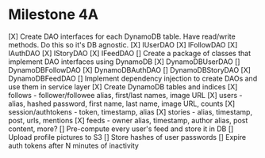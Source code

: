 # Milestone 4A
[X] Create DAO interfaces for each DynamoDB table. Have read/write methods. Do this so it's DB agnostic.
    [X] IUserDAO
    [X] IFollowDAO
    [X] IAuthDAO
    [X] IStoryDAO
    [X] IFeedDAO
[] Create a package of classes that implement DAO interfaces using DynamoDB
    [X] DynamoDBUserDAO
    [] DynamoDBFollowDAO
    [X] DynamoDBAuthDAO
    [] DynamoDBStoryDAO
    [X] DynamoDBFeedDAO
[] Implement dependency injection to create DAOs and use them in service layer
[X] Create DynamoDB tables and indices
    [X] follows - follower/followee alias, first/last names, image URL
    [X] users - alias, hashed password, first name, last name, image URL, counts
    [X] session/authtokens - token, timestamp, alias
    [X] stories - alias, timestamp, post, urls, mentions
    [X] feeds - owner alias, timestamp, author alias, post content, more?
[] Pre-compute every user's feed and store it in DB 
[] Upload profile pictures to S3
[] Store hashes of user passwords
[] Expire auth tokens after N minutes of inactivity